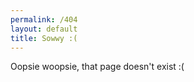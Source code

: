 ```yaml
---
permalink: /404
layout: default
title: Sowwy :(
---
```


Oopsie woopsie, that page doesn't exist :(
